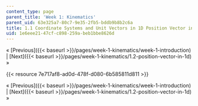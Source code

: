 ```yaml
---
content_type: page
parent_title: 'Week 1: Kinematics'
parent_uid: 63e325a7-80c7-9e35-2fb5-bddb9b8b2c6a
title: 1.1 Coordinate Systems and Unit Vectors in 1D Position Vector in 1D
uid: 1e6eee21-47cf-c898-259a-beb1bbe8626d
---
```


« [Previous]({{< baseurl >}}/pages/week-1-kinematics/week-1-introduction) | [Next]({{< baseurl >}}/pages/week-1-kinematics/1.2-position-vector-in-1d) »

{{< resource 7e717af8-ad0d-478f-d080-6b585811d811 >}}

« [Previous]({{< baseurl >}}/pages/week-1-kinematics/week-1-introduction) | [Next]({{< baseurl >}}/pages/week-1-kinematics/1.2-position-vector-in-1d) »